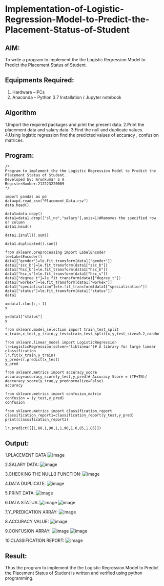 # Implementation-of-Logistic-Regression-Model-to-Predict-the-Placement-Status-of-Student

## AIM:
To write a program to implement the the Logistic Regression Model to Predict the Placement Status of Student.

## Equipments Required:
1. Hardware – PCs
2. Anaconda – Python 3.7 Installation / Jupyter notebook

## Algorithm
1.Import the required packages and print the present data.
2.Print the placement data and salary data.
3.Find the null and duplicate values.
4.Using logistic regression find the predicted values of accuracy , confusion matrices.
## Program:
```
/*
Program to implement the the Logistic Regression Model to Predict the Placement Status of Student.
Developed by: Arunkumar S A
RegisterNumber:212223220009  
*/
```
```
import pandas as pd
data=pd.read_csv("Placement_Data.csv")
data.head()

data1=data.copy()
data1=data1.drop(["sl_no","salary"],axis=1)#Removes the specified row or column
data1.head()

data1.isnull().sum()

data1.duplicated().sum()

from sklearn.preprocessing import LabelEncoder
le=LabelEncoder()
data1["gender"]=le.fit_transform(data1["gender"])
data1["ssc_b"]=le.fit_transform(data1["ssc_b"])
data1["hsc_b"]=le.fit_transform(data1["hsc_b"])
data1["hsc_s"]=le.fit_transform(data1["hsc_s"])
data1["degree_t"]=le.fit_transform(data1["degree_t"])
data1["workex"]=le.fit_transform(data1["workex"])
data1["specialisation"]=le.fit_transform(data1["specialisation"])
data1["status"]=le.fit_transform(data1["status"])
data1

x=data1.iloc[:,:-1]
x

y=data1["status"]
y

from sklearn.model_selection import train_test_split
x_train,x_test,y_train,y_test=train_test_split(x,y,test_size=0.2,random_state=0)

from sklearn.linear_model import LogisticRegression
lr=LogisticRegression(solver="liblinear")# A library for large linear classification
lr.fit(x_train,y_train)
y_pred=lr.predict(x_test)
y_pred

from sklearn.metrics import accuracy_score
accuracy=accuracy_score(y_test,y_pred)# Accuracy Score = (TP+TN)/
#accuracy_score(y_true,y_prednormalize=False)
accuracy

from sklearn.metrics import confusion_matrix
confusion = (y_test,y_pred)
confusion

from sklearn.metrics import classification_report
classification_report1=classification_report(y_test,y_pred)
print(classification_report1)

lr.predict([[1,80,1,90,1,1,90,1,0,85,1,85]])

```

## Output:
1.PLACEMENT DATA
![image](https://github.com/user-attachments/assets/3229c970-0943-4cd1-ad27-d6aebfdd7057)


2.SALARY DATA:
![image](https://github.com/user-attachments/assets/c365312b-6507-4c8d-b193-a33151f78159)


3.CHECKING THE NULL() FUNCTION:
![image](https://github.com/user-attachments/assets/87f63f19-896a-44d3-b3a4-7e61eb0d8cca)


4.DATA DUPLICATE:
![image](https://github.com/user-attachments/assets/c458f119-e55a-49e6-9687-a9bce5bd03fe)


5.PRINT DATA:
![image](https://github.com/user-attachments/assets/732b5005-84e2-4a66-a4a7-9925c7732d20)


6.DATA STATUS:
![image](https://github.com/user-attachments/assets/a1b827c8-9281-447f-bf6f-54c1760d6498)
![image](https://github.com/user-attachments/assets/6be6bd53-c338-473b-bb02-9dd23f043e98)


7.Y_PREDICATION ARRAY:
![image](https://github.com/user-attachments/assets/4ebc89fc-51c7-4a4b-8f5a-69dda9c2dc50)


8.ACCURACY VALUE:
![image](https://github.com/user-attachments/assets/6db44496-f768-4e24-93a9-c97f77318191)


9.CONFUSION ARRAY:
![image](https://github.com/user-attachments/assets/f6ffef7d-2ded-4a23-a5e2-3d2bf092de7f)
![image](https://github.com/user-attachments/assets/6a85a147-51b0-449c-b7c5-6b435269ad3c)


10.CLASSIFICATION REPORT:
![image](https://github.com/user-attachments/assets/37ba3487-d8a8-416b-b764-95e7e952a9ed)


## Result:
Thus the program to implement the the Logistic Regression Model to Predict the Placement Status of Student is written and verified using python programming.
